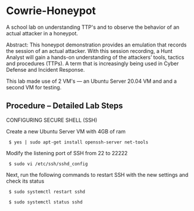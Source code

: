 # Cowrie-Honeypot
A school lab on understanding TTP's and to observe the behavior of an actual attacker in a honeypot. 

Abstract: This honeypot demonstration provides an emulation that records the session of an actual attacker. With this session recording, a Hunt Analyst will gain a hands-on understanding of the attackers’ tools, tactics and procedures (TTPs). A term that is increasingly being used in Cyber Defense and Incident Response. 

This lab made use of 2 VM's — an Ubuntu Server 20.04 VM and and a second VM for testing.

Procedure – Detailed Lab Steps 
----------------------------------------------------------------------------------------------------------------------------------------------------------------------
CONFIGURING SECURE SHELL (SSH) 

Create a new Ubuntu Server VM with 4GB of ram

     $ yes | sudo apt-get install openssh-server net-tools
     
Modify the listening port of SSH from  22 to 22222

     $ sudo vi /etc/ssh/sshd_config
     
Next, run the following commands to restart SSH with the new settings and check its status

     $ sudo systemctl restart sshd
     
     $ sudo systemctl status sshd
